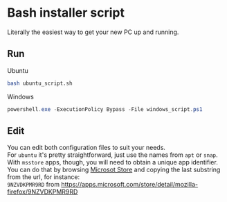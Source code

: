 # Bash installer script
Literally the easiest way to get your new PC up and running. 

## Run
Ubuntu
```bash
bash ubuntu_script.sh
```  

Windows
```powershell
powershell.exe -ExecutionPolicy Bypass -File windows_script.ps1
```

## Edit
You can edit both configuration files to suit your needs.  
For `ubuntu` it's pretty straightforward, just use the names from `apt` or `snap`.  
With `msstore` apps, though, you will need to obtain a unique app identifier. You can do that by browsing [Microsot Store](https://apps.microsoft.com/store/apps) and copying the last substring from the url, for instance:  
`9NZVDKPMR9RD` from https://apps.microsoft.com/store/detail/mozilla-firefox/9NZVDKPMR9RD
